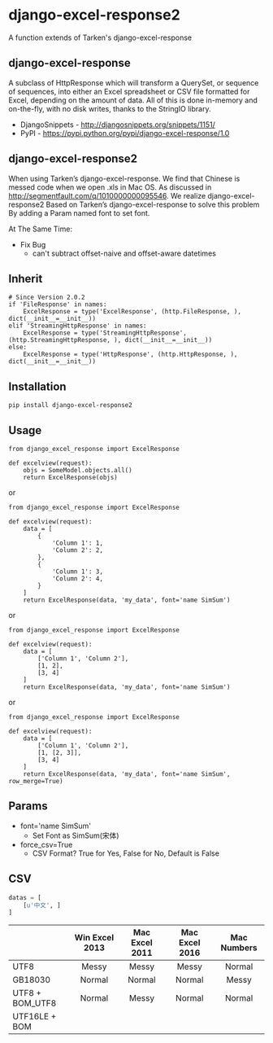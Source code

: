 # django-excel-response2
A function extends of Tarken's django-excel-response

## django-excel-response

A subclass of HttpResponse which will transform a QuerySet,
or sequence of sequences, into either an Excel spreadsheet or
CSV file formatted for Excel, depending on the amount of data.
All of this is done in-memory and on-the-fly, with no disk writes,
thanks to the StringIO library.

* DjangoSnippets - http://djangosnippets.org/snippets/1151/
* PyPI - https://pypi.python.org/pypi/django-excel-response/1.0

## django-excel-response2

When using Tarken’s django-excel-response.
We find that Chinese is messed code when we open .xls in Mac OS.
As discussed in http://segmentfault.com/q/1010000000095546.
We realize django-excel-response2 Based on Tarken’s django-excel-response
to solve this problem By adding a Param named font to set font.

At The Same Time:

* Fix Bug
    * can't subtract offset-naive and offset-aware datetimes


## Inherit

    # Since Version 2.0.2
    if 'FileResponse' in names:
        ExcelResponse = type('ExcelResponse', (http.FileResponse, ), dict(__init__=__init__))
    elif 'StreamingHttpResponse' in names:
        ExcelResponse = type('StreamingHttpResponse', (http.StreamingHttpResponse, ), dict(__init__=__init__))
    else:
        ExcelResponse = type('HttpResponse', (http.HttpResponse, ), dict(__init__=__init__))


## Installation

    pip install django-excel-response2


## Usage

    from django_excel_response import ExcelResponse

    def excelview(request):
        objs = SomeModel.objects.all()
        return ExcelResponse(objs)


or

    from django_excel_response import ExcelResponse

    def excelview(request):
        data = [
            {
                'Column 1': 1,
                'Column 2': 2,
            },
            {
                'Column 1': 3,
                'Column 2': 4,
            }
        ]
        return ExcelResponse(data, 'my_data', font='name SimSum')


or

    from django_excel_response import ExcelResponse

    def excelview(request):
        data = [
            ['Column 1', 'Column 2'],
            [1, 2],
            [3, 4]
        ]
        return ExcelResponse(data, 'my_data', font='name SimSum')


or

    from django_excel_response import ExcelResponse

    def excelview(request):
        data = [
            ['Column 1', 'Column 2'],
            [1, [2, 3]],
            [3, 4]
        ]
        return ExcelResponse(data, 'my_data', font='name SimSum', row_merge=True)


## Params

  * font='name SimSum'
    * Set Font as SimSum(宋体)
  * force_csv=True
    * CSV Format? True for Yes, False for No, Default is False


## CSV

  ```python
  datas = [
      [u'中文', ]
  ]
  ```

|                 | Win Excel 2013 | Mac Excel 2011 | Mac Excel 2016 | Mac Numbers |
| --------------- | :------------: | :------------: | :------------: | :---------: |
| UTF8            | Messy          | Messy          | Messy          | Normal      |
| GB18030         | Normal         | Normal         | Normal         | Messy       |
| UTF8 + BOM_UTF8 | Normal         | Messy          | Normal         | Normal      |
| UTF16LE + BOM   |                |                |                |             |
